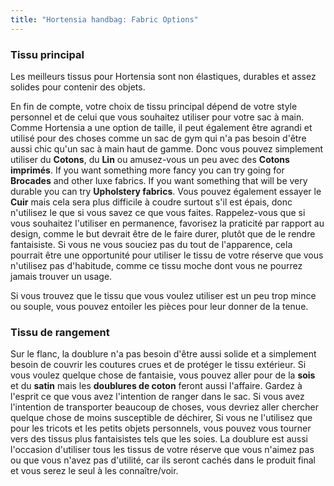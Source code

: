 ```yaml
---
title: "Hortensia handbag: Fabric Options"
---
```


### Tissu principal

Les meilleurs tissus pour Hortensia sont non élastiques, durables et assez solides pour contenir des objets.

En fin de compte, votre choix de tissu principal dépend de votre style personnel et de celui que vous souhaitez utiliser pour votre sac à main. Comme Hortensia a une option de taille, il peut également être agrandi et utilisé pour des choses comme un sac de gym qui n'a pas besoin d'être aussi chic qu'un sac à main haut de gamme. Donc vous pouvez simplement utiliser du **Cotons**, du **Lin** ou amusez-vous un peu avec des **Cotons imprimés**. If you want something more fancy you can try going for **Brocades** and other luxe fabrics. If you want something that will be very durable you can try **Upholstery fabrics**. Vous pouvez également essayer le **Cuir** mais cela sera plus difficile à coudre surtout s'il est épais, donc n'utilisez le que si vous savez ce que vous faites. Rappelez-vous que si vous souhaitez l'utiliser en permanence, favorisez la praticité par rapport au design, comme le but devrait être de le faire durer, plutôt que de le rendre fantaisiste. Si vous ne vous souciez pas du tout de l'apparence, cela pourrait être une opportunité pour utiliser le tissu de votre réserve que vous n'utilisez pas d'habitude, comme ce tissu moche dont vous ne pourrez jamais trouver un usage.

<Note>

Si vous trouvez que le tissu que vous voulez utiliser est un peu trop mince ou souple, vous pouvez entoiler les pièces pour leur donner de la tenue.

</Note>

### Tissu de rangement

Sur le flanc, la doublure n'a pas besoin d'être aussi solide et a simplement besoin de couvrir les coutures crues et de protéger le tissu extérieur. Si vous voulez quelque chose de fantaisie, vous pouvez aller pour de la **sois** et du **satin** mais les **doublures de coton** feront aussi l'affaire. Gardez à l'esprit ce que vous avez l'intention de ranger dans le sac. Si vous avez l'intention de transporter beaucoup de choses, vous devriez aller chercher quelque chose de moins susceptible de déchirer, Si vous ne l'utilisez que pour les tricots et les petits objets personnels, vous pouvez vous tourner vers des tissus plus fantaisistes tels que les soies. La doublure est aussi l'occasion d'utiliser tous les tissus de votre réserve que vous n'aimez pas ou que vous n'avez pas d'utilité, car ils seront cachés dans le produit final et vous serez le seul à les connaître/voir.
